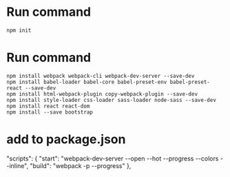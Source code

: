 # Run command
```npm init```
# Run command
```
npm install webpack webpack-cli webpack-dev-server --save-dev
npm install babel-loader babel-core babel-preset-env babel-preset-react --save-dev
npm install html-webpack-plugin copy-webpack-plugin --save-dev
npm install style-loader css-loader sass-loader node-sass --save-dev
npm install react react-dom
npm install --save bootstrap
```
# add to package.json
"scripts": {
"start": "webpack-dev-server --open --hot --progress --colors --inline",
"build": "webpack -p --progress"
},
